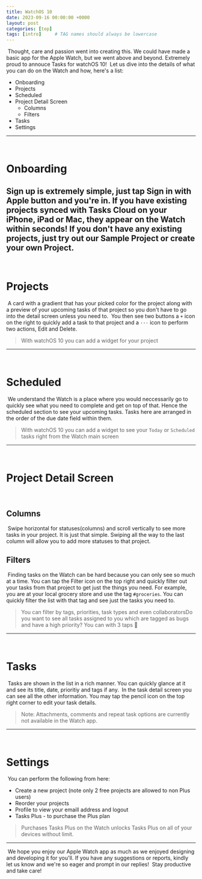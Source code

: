 ```yaml
---
title: WatchOS 10
date: 2023-09-16 00:00:00 +0000
layout: post
categories: [top]
tags: [intro]     # TAG names should always be lowercase
---
```

​
Thought, care and passion went into creating this. We could have made a basic app for the Apple Watch, but we went above and beyond. Extremely proud to annouce Tasks for watchOS 10!
​
Let us dive into the details of what you can do on the Watch and how, here's a list:
​
- Onboarding
- Projects
- Scheduled
- Project Detail Screen
   - Columns
   - Filters
- Tasks
- Settings
​
---
​
# Onboarding
​
Sign up is extremely simple, just tap Sign in with Apple button and you're in. If you have existing projects synced with Tasks Cloud on your iPhone, iPad or Mac, they appear on the Watch within seconds! If you don't have any existing projects, just try out our Sample Project or create your own Project.
​
---
​
# Projects
​
A card with a gradient that has your picked color for the project along with a preview of your upcoming tasks of that project so you don't have to go into the detail screen unless you need to.
​
You then see two buttons a `+` icon on the right to quickly add a task to that project and a `···` icon to perform two actions, Edit and Delete.
​
> With watchOS 10 you can add a widget for your project
​
---
​
# Scheduled
​
We understand the Watch is a place where you would neccessarily go to quickly see what you need to complete and get on top of that. Hence the scheduled section to see your upcoming tasks. Tasks here are arranged in the order of the due date field within them.
​
> With watchOS 10 you can add a widget to see your `Today` or `Scheduled` tasks right from the Watch main screen
​
---
​
# Project Detail Screen
​
## Columns
​
Swipe horizontal for statuses(columns) and scroll vertically to see more tasks in your project. It is just that simple. Swiping all the way to the last column will allow you to add more statuses to that project.
​
## Filters
​
Finding tasks on the Watch can be hard because you can only see so much at a time. You can tap the Filter icon on the top right and quickly filter out your tasks from that project to get just the things you need. For example, you are at your local grocery store and use the tag `#groceries`. You can quickly filter the list with that tag and see just the tasks you need to.
​
> You can filter by tags, priorities, task types and even collaborators
​
Do you want to see all tasks assigned to you which are tagged as bugs and have a high priority? You can with 3 taps 🤯
​
---
​
# Tasks
​
Tasks are shown in the list in a rich manner. You can quickly glance at it and see its title, date, prioritiy and tags if any.
​
In the task detail screen you can see all the other information. You may tap the pencil icon on the top right corner to edit your task details.
​
> Note: Attachments, comments and repeat task options are currently not available in the Watch app.
​
---
​
# Settings
​
You can perform the following from here:
​
- Create a new project (note only 2 free projects are allowed to non Plus users)
- Reorder your projects
- Profile to view your emaill address and logout
- Tasks Plus - to purchase the Plus plan
​
> Purchases Tasks Plus on the Watch unlocks Tasks Plus on all of your devices without limit.
​
---
​
We hope you enjoy our Apple Watch app as much as we enjoyed designing and developing it for you'll. If you have any suggestions or reports, kindly let us know and we're so eager and prompt in our replies!
​
Stay productive and take care!
​